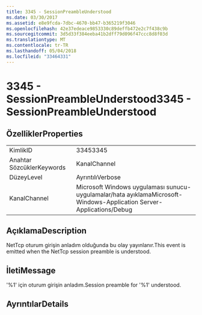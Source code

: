```yaml
---
title: 3345 - SessionPreambleUnderstood
ms.date: 03/30/2017
ms.assetid: e8e9fcda-7dbc-4670-bb47-b365219f3046
ms.openlocfilehash: 42e37edeace9853330c89deffb472e2c7f438c9b
ms.sourcegitcommit: 3d5d33f384eeba41b2dff79d096f47ccc8d8f03d
ms.translationtype: MT
ms.contentlocale: tr-TR
ms.lasthandoff: 05/04/2018
ms.locfileid: "33464331"
---
```

# <a name="3345---sessionpreambleunderstood"></a><span data-ttu-id="2c9ed-102">3345 - SessionPreambleUnderstood</span><span class="sxs-lookup"><span data-stu-id="2c9ed-102">3345 - SessionPreambleUnderstood</span></span>
## <a name="properties"></a><span data-ttu-id="2c9ed-103">Özellikler</span><span class="sxs-lookup"><span data-stu-id="2c9ed-103">Properties</span></span>  
  
|||  
|-|-|  
|<span data-ttu-id="2c9ed-104">Kimlik</span><span class="sxs-lookup"><span data-stu-id="2c9ed-104">ID</span></span>|<span data-ttu-id="2c9ed-105">3345</span><span class="sxs-lookup"><span data-stu-id="2c9ed-105">3345</span></span>|  
|<span data-ttu-id="2c9ed-106">Anahtar Sözcükler</span><span class="sxs-lookup"><span data-stu-id="2c9ed-106">Keywords</span></span>|<span data-ttu-id="2c9ed-107">Kanal</span><span class="sxs-lookup"><span data-stu-id="2c9ed-107">Channel</span></span>|  
|<span data-ttu-id="2c9ed-108">Düzey</span><span class="sxs-lookup"><span data-stu-id="2c9ed-108">Level</span></span>|<span data-ttu-id="2c9ed-109">Ayrıntılı</span><span class="sxs-lookup"><span data-stu-id="2c9ed-109">Verbose</span></span>|  
|<span data-ttu-id="2c9ed-110">Kanal</span><span class="sxs-lookup"><span data-stu-id="2c9ed-110">Channel</span></span>|<span data-ttu-id="2c9ed-111">Microsoft Windows uygulaması sunucu-uygulamalar/hata ayıklama</span><span class="sxs-lookup"><span data-stu-id="2c9ed-111">Microsoft-Windows-Application Server-Applications/Debug</span></span>|  
  
## <a name="description"></a><span data-ttu-id="2c9ed-112">Açıklama</span><span class="sxs-lookup"><span data-stu-id="2c9ed-112">Description</span></span>  
 <span data-ttu-id="2c9ed-113">NetTcp oturum girişin anladım olduğunda bu olay yayınlanır.</span><span class="sxs-lookup"><span data-stu-id="2c9ed-113">This event is emitted when the NetTcp session preamble is understood.</span></span>  
  
## <a name="message"></a><span data-ttu-id="2c9ed-114">İleti</span><span class="sxs-lookup"><span data-stu-id="2c9ed-114">Message</span></span>  
 <span data-ttu-id="2c9ed-115">'%1' için oturum girişin anladım.</span><span class="sxs-lookup"><span data-stu-id="2c9ed-115">Session preamble for '%1' understood.</span></span>  
  
## <a name="details"></a><span data-ttu-id="2c9ed-116">Ayrıntılar</span><span class="sxs-lookup"><span data-stu-id="2c9ed-116">Details</span></span>
